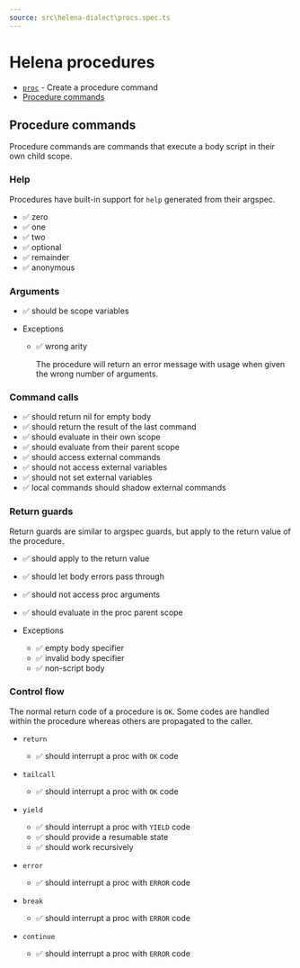 ```yaml
---
source: src\helena-dialect\procs.spec.ts
---
```

# Helena procedures

- [`proc`](../../pages/helena-dialect/commands/proc.md) - Create a procedure command
- [Procedure commands](#procedure-commands)


## <a id="procedure-commands"></a>Procedure commands

Procedure commands are commands that execute a body script in their
own child scope.


### <a id="procedure-commands-help"></a>Help

Procedures have built-in support for `help` generated from their
argspec.

- ✅ zero
- ✅ one
- ✅ two
- ✅ optional
- ✅ remainder
- ✅ anonymous

### <a id="procedure-commands-arguments"></a>Arguments

- ✅ should be scope variables

- Exceptions

  - ✅ wrong arity

    The procedure will return an error message with usage when given
    the wrong number of arguments.


### <a id="procedure-commands-command-calls"></a>Command calls

- ✅ should return nil for empty body
- ✅ should return the result of the last command
- ✅ should evaluate in their own scope
- ✅ should evaluate from their parent scope
- ✅ should access external commands
- ✅ should not access external variables
- ✅ should not set external variables
- ✅ local commands should shadow external commands

### <a id="procedure-commands-return-guards"></a>Return guards

Return guards are similar to argspec guards, but apply to the return
value of the procedure.

- ✅ should apply to the return value
- ✅ should let body errors pass through
- ✅ should not access proc arguments
- ✅ should evaluate in the proc parent scope

- Exceptions

  - ✅ empty body specifier
  - ✅ invalid body specifier
  - ✅ non-script body

### <a id="procedure-commands-control-flow"></a>Control flow

The normal return code of a procedure is `OK`. Some codes are handled
within the procedure whereas others are propagated to the caller.


- `return`

  - ✅ should interrupt a proc with `OK` code

- `tailcall`

  - ✅ should interrupt a proc with `OK` code

- `yield`

  - ✅ should interrupt a proc with `YIELD` code
  - ✅ should provide a resumable state
  - ✅ should work recursively

- `error`

  - ✅ should interrupt a proc with `ERROR` code

- `break`

  - ✅ should interrupt a proc with `ERROR` code

- `continue`

  - ✅ should interrupt a proc with `ERROR` code


